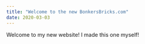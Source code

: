 ```yaml
---
title: "Welcome to the new BonkersBricks.com"
date: 2020-03-03
---
```


Welcome to my new website! I made this one myself!
